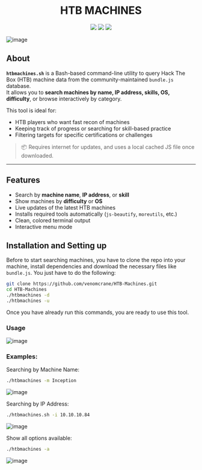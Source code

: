 <h1 align="center">
 HTB MACHINES 
</h1>

<p align="center">
  <img src="https://img.shields.io/badge/Bash-Script-green?style=for-the-badge&logo=gnubash" />
  <img src="https://img.shields.io/badge/HACKING-HTB%20Machines-blueviolet?style=for-the-badge" />
  <img src="https://img.shields.io/badge/Interactive-Terminal-yellow?style=for-the-badge" />
</p>

![image](https://github.com/user-attachments/assets/c6ead30f-4f4e-4714-83ef-f4cb6fe199f2)



## About

**`htbmachines.sh`** is a Bash-based command-line utility to query Hack The Box (HTB) machine data from the community-maintained `bundle.js` database.  
It allows you to **search machines by name, IP address, skills, OS, difficulty**, or browse interactively by category.

This tool is ideal for:
-  HTB players who want fast recon of machines
-  Keeping track of progress or searching for skill-based practice
-  Filtering targets for specific certifications or challenges

> 📦 Requires internet for updates, and uses a local cached JS file once downloaded.

---

##  Features

-  Search by **machine name**, **IP address**, or **skill**
-  Show machines by **difficulty** or **OS**
-  Live updates of the latest HTB machines
-  Installs required tools automatically (`js-beautify`, `moreutils`, etc.)
-  Clean, colored terminal output
-  Interactive menu mode

## Installation and Setting up 
Before to start searching machines, you have to clone the repo into your machine, install dependencies and download the necessary files like `bundle.js`. 
You just have to do the following:
```bash
git clone https://github.com/venomcrane/HTB-Machines.git
cd HTB-Machines
./htbmachines -d
./htbmachines -u
```
Once you have already run this commands, you are ready to use this tool.

### Usage

![image](https://github.com/user-attachments/assets/6c919bb5-cd1c-4ae0-b83c-19bffbb4e3a7)

### Examples:
Searching by Machine Name:
```bash
./htbmachines -m Inception
```
![image](https://github.com/user-attachments/assets/6a54ec1b-a0b8-45a5-b834-94ece5f2608b)

Searching by IP Address:
```bash
./htbmachines.sh -i 10.10.10.84
```
![image](https://github.com/user-attachments/assets/1b3593e1-00f3-400f-868f-f8e4bda1ee15)

Show all options available:
```bash
./htbmachines -a
```
![image](https://github.com/user-attachments/assets/09001098-97a4-4e55-8fc3-c26bb0987c7f)


